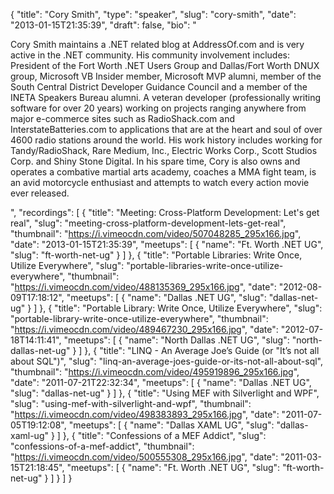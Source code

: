 {
  "title": "Cory Smith",
  "type": "speaker",
  "slug": "cory-smith",
  "date": "2013-01-15T21:35:39",
  "draft": false,
  "bio": "<p>Cory Smith maintains a .NET related blog at AddressOf.com and is very active in the .NET community. His community involvement includes: President of the Fort Worth .NET Users Group and Dallas/Fort Worth DNUX group, Microsoft VB Insider member, Microsoft MVP alumni, member of the South Central District Developer Guidance Council and a member of the INETA Speakers Bureau alumni. A veteran developer (professionally writing software for over 20 years) working on projects ranging anywhere from major e-commerce sites such as RadioShack.com and InterstateBatteries.com to applications that are at the heart and soul of over 4600 radio stations around the world.  His work history includes working for Tandy/RadioShack, Rare Medium, Inc., Electric Works Corp., Scott Studios Corp. and Shiny Stone Digital. In his spare time, Cory is also owns and operates a combative martial arts academy, coaches a MMA fight team, is an avid motorcycle enthusiast and attempts to watch every action movie ever released.</p>",
  "recordings": [
    {
      "title": "Meeting: Cross-Platform Development: Let's get real",
      "slug": "meeting-cross-platform-development-lets-get-real",
      "thumbnail": "https://i.vimeocdn.com/video/507048285_295x166.jpg",
      "date": "2013-01-15T21:35:39",
      "meetups": [
        {
          "name": "Ft. Worth .NET UG",
          "slug": "ft-worth-net-ug"
        }
      ]
    },
    {
      "title": "Portable Libraries: Write Once, Utilize Everywhere",
      "slug": "portable-libraries-write-once-utilize-everywhere",
      "thumbnail": "https://i.vimeocdn.com/video/488135369_295x166.jpg",
      "date": "2012-08-09T17:18:12",
      "meetups": [
        {
          "name": "Dallas .NET UG",
          "slug": "dallas-net-ug"
        }
      ]
    },
    {
      "title": "Portable Library: Write Once, Utilize Everywhere",
      "slug": "portable-library-write-once-utilize-everywhere",
      "thumbnail": "https://i.vimeocdn.com/video/489467230_295x166.jpg",
      "date": "2012-07-18T14:11:41",
      "meetups": [
        {
          "name": "North Dallas .NET UG",
          "slug": "north-dallas-net-ug"
        }
      ]
    },
    {
      "title": "LINQ - An Average Joe’s Guide (or \"It’s not all about SQL\")",
      "slug": "linq-an-average-joes-guide-or-its-not-all-about-sql",
      "thumbnail": "https://i.vimeocdn.com/video/495919896_295x166.jpg",
      "date": "2011-07-21T22:32:34",
      "meetups": [
        {
          "name": "Dallas .NET UG",
          "slug": "dallas-net-ug"
        }
      ]
    },
    {
      "title": "Using MEF with Silverlight and WPF",
      "slug": "using-mef-with-silverlight-and-wpf",
      "thumbnail": "https://i.vimeocdn.com/video/498383893_295x166.jpg",
      "date": "2011-07-05T19:12:08",
      "meetups": [
        {
          "name": "Dallas XAML UG",
          "slug": "dallas-xaml-ug"
        }
      ]
    },
    {
      "title": "Confessions of a MEF Addict",
      "slug": "confessions-of-a-mef-addict",
      "thumbnail": "https://i.vimeocdn.com/video/500555308_295x166.jpg",
      "date": "2011-03-15T21:18:45",
      "meetups": [
        {
          "name": "Ft. Worth .NET UG",
          "slug": "ft-worth-net-ug"
        }
      ]
    }
  ]
}